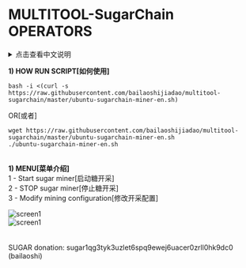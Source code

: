 # MULTITOOL-SugarChain OPERATORS
<details>

<summary>点击查看中文说明</summary>

# MULTITOOL-SugarChain OPERATORS

</details>

<b>1) HOW RUN SCRIPT[如何使用]</b>

```bash -i <(curl -s https://raw.githubusercontent.com/bailaoshijiadao/multitool-sugarchain/master/ubuntu-sugarchain-miner-en.sh)```

OR[或者]<br>

```wget https://raw.githubusercontent.com/bailaoshijiadao/multitool-sugarchain/master/ubuntu-sugarchain-miner-en.sh```<br>
```./ubuntu-sugarchain-miner-en.sh```
<br><br>

<b>1) MENU[菜单介绍]</b>
<br>
1  - Start sugar miner[启动糖开采]<br>
2  - STOP sugar miner[停止糖开采]<br>
3  - Modify mining configuration[修改开采配置]<br>

![screen1](https://raw.githubusercontent.com/bailaoshijiadao/multitool-sugarchain/master/image/menu1.png)<br>
![screen1](https://raw.githubusercontent.com/bailaoshijiadao/multitool-sugarchain/master/image/menu2.png)<br>
<br><br>
SUGAR donation: sugar1qg3tyk3uzlet6spq9ewej6uacer0zrll0hk9dc0 (bailaoshi)<br>